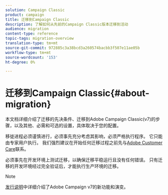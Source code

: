 ```yaml
---
solution: Campaign Classic
product: campaign
title: 迁移到Campaign Classic
description: 了解如何从先前的Campaign Classic版本迁移到活动
audience: migration
content-type: reference
topic-tags: migration-overview
translation-type: tm+mt
source-git-commit: 972885c3a38bcd3a260574bacbb3f507e11ae05b
workflow-type: tm+mt
source-wordcount: '153'
ht-degree: 0%

---
```



# 迁移到Campaign Classic{#about-migration}

本文档详细介绍了迁移的先决条件、迁移到Adobe Campaign Classic(v7)的步骤，以及其他、必需和可选的设置，具体取决于您的配置。

移徙进程必须谨慎进行，必须事先充分考虑其影响，必须严格执行程序。 它只能由专家用户执行。 我们强烈建议在开始任何迁移过程之前先与[Adobe Customer Care](https://helpx.adobe.com/enterprise/admin-guide.html/enterprise/using/support-for-experience-cloud.ug.html)联系。

必须事先在开发环境上测试迁移，以确保迁移平稳运行且没有任何错误。 只有迁移的开发环境经过完全验证后，才能执行生产环境的迁移。

>[!NOTE]
>
>[发行说明](../../rn/using/latest-release.md)中详细介绍了Adobe Campaign v7的新功能和演变。
